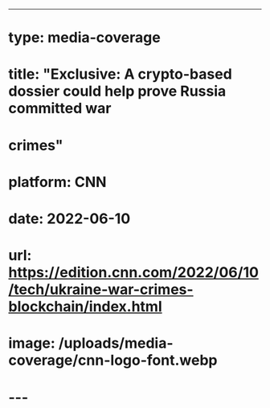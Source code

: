 ---
# type: media-coverage
# title: "Exclusive: A crypto-based dossier could help prove Russia committed war
#   crimes"
# platform: CNN
# date: 2022-06-10
# url: https://edition.cnn.com/2022/06/10/tech/ukraine-war-crimes-blockchain/index.html
# image: /uploads/media-coverage/cnn-logo-font.webp
# ---
